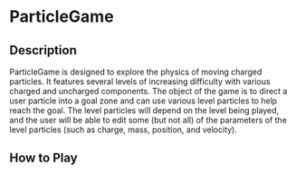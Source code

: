 # ParticleGame

## Description
ParticleGame is designed to explore the physics of moving charged particles. It
features several levels of increasing difficulty with various charged and
uncharged components. The object of the game is to direct a user particle into
a goal zone and can use various level particles to help reach the goal. The level
particles will depend on the level being played, and the user will be able to
edit some (but not all) of the parameters of the level particles (such as
charge, mass, position, and velocity).

## How to Play
